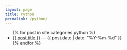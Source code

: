```yaml
---
layout: page
title: Python
permalink: /python/
---
```


<ul>
{% for post in site.categories.python %}
  <li><a href="{{ post.url }}">{{ post.title }}</a> — {{ post.date | date: "%Y-%m-%d" }}</li>
{% endfor %}
</ul>
